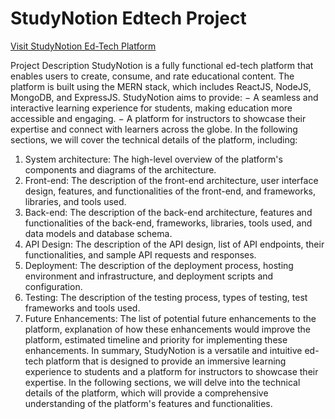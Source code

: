 # StudyNotion Edtech Project
[Visit StudyNotion Ed-Tech Platform](https://studynotion-ed-tech-platform-xi.vercel.app/)


Project Description
StudyNotion is a fully functional ed-tech platform that enables users to create, consume, and rate educational content. The platform is built using the MERN stack, which includes ReactJS, NodeJS, MongoDB, and ExpressJS.
StudyNotion aims to provide:
−	A seamless and interactive learning experience for students, making education more accessible and engaging.
−	A platform for instructors to showcase their expertise and connect with learners across the globe.
In the following sections, we will cover the technical details of the platform, including:
1.	System architecture: The high-level overview of the platform's components and diagrams of the architecture.
2.	Front-end: The description of the front-end architecture, user interface design, features, and functionalities of the front-end, and frameworks, libraries, and tools used.
3.	Back-end: The description of the back-end architecture, features and functionalities of the back-end, frameworks, libraries, tools used, and data models and database schema.
4.	API Design: The description of the API design, list of API endpoints, their functionalities, and sample API requests and responses.
5.	Deployment: The description of the deployment process, hosting environment and infrastructure, and deployment scripts and configuration.
6.	Testing: The description of the testing process, types of testing, test frameworks and tools used.
7.	Future Enhancements: The list of potential future enhancements to the platform, explanation of how these enhancements would improve the platform, estimated timeline and priority for implementing these enhancements.
In summary, StudyNotion is a versatile and intuitive ed-tech platform that is designed to provide an immersive learning experience to students and a platform for instructors to showcase their expertise. In the following sections, we will delve into the technical details of the platform, which will provide a comprehensive understanding of the platform's features and functionalities.
 

